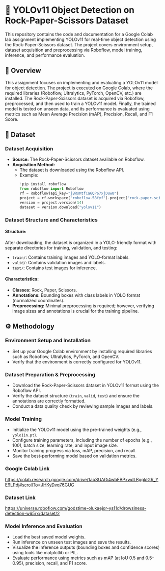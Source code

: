# 🚀 YOLOv11 Object Detection on Rock-Paper-Scissors Dataset
This repository contains the code and documentation for a Google Colab lab assignment implementing YOLOv11 for real-time object detection using the Rock-Paper-Scissors dataset. The project covers environment setup, dataset acquisition and preprocessing via Roboflow, model training, inference, and performance evaluation.

## 📌 Overview
This assignment focuses on implementing and evaluating a YOLOv11 model for object detection. The project is executed on Google Colab, where the required libraries (Roboflow, Ultralytics, PyTorch, OpenCV, etc.) are installed. The Rock-Paper-Scissors dataset is acquired via Roboflow, preprocessed, and then used to train a YOLOv11 model. Finally, the trained model is tested on unseen data, and its performance is evaluated using metrics such as Mean Average Precision (mAP), Precision, Recall, and F1 Score.

## 📂 Dataset
### Dataset Acquisition
- **Source:** The Rock-Paper-Scissors dataset available on Roboflow.
- **Acquisition Method:**
  - The dataset is downloaded using the Roboflow API.
  - Example:
    ```python
    !pip install roboflow
    from roboflow import Roboflow
    rf = Roboflow(api_key="jBRsMtfCa6QP67xjDuwU")
    project = rf.workspace("roboflow-58fyf").project("rock-paper-scissors")
    version = project.version(14)
    dataset = version.download("yolov11")
    ```

### Dataset Structure and Characteristics
#### Structure:
After downloading, the dataset is organized in a YOLO-friendly format with separate directories for training, validation, and testing:
- `train/`: Contains training images and YOLO-format labels.
- `valid/`: Contains validation images and labels.
- `test/`: Contains test images for inference.

#### Characteristics:
- **Classes:** Rock, Paper, Scissors.
- **Annotations:** Bounding boxes with class labels in YOLO format (normalized coordinates).
- **Preprocessing:** Minimal preprocessing is required; however, verifying image sizes and annotations is crucial for the training pipeline.

## ⚙️ Methodology
### Environment Setup and Installation
- Set up your Google Colab environment by installing required libraries such as Roboflow, Ultralytics, PyTorch, and OpenCV.
- Verify that the environment is correctly configured for YOLOv11.

### Dataset Preparation & Preprocessing
- Download the Rock-Paper-Scissors dataset in YOLOv11 format using the Roboflow API.
- Verify the dataset structure (`train`, `valid`, `test`) and ensure the annotations are correctly formatted.
- Conduct a data quality check by reviewing sample images and labels.

### Model Training
- Initialize the YOLOv11 model using the pre-trained weights (e.g., `yolo11n.pt`).
- Configure training parameters, including the number of epochs (e.g., 100), batch size, learning rate, and input image size.
- Monitor training progress via loss, mAP, precision, and recall.
- Save the best-performing model based on validation metrics.

### Google Colab Link
https://colab.research.google.com/drive/1abSUAGi4wbFBPxwdLBggklGR_YE9LPdj#scrollTo=JHKyDvq76GUG

### Dataset Link
https://universe.roboflow.com/godstime-olukaejor-ys11d/drowsiness-detection-w65rx/dataset/2

### Model Inference and Evaluation
- Load the best saved model weights.
- Run inference on unseen test images and save the results.
- Visualize the inference outputs (bounding boxes and confidence scores) using tools like matplotlib or PIL.
- Evaluate performance using metrics such as mAP (at IoU 0.5 and 0.5–0.95), precision, recall, and F1 score.
```
